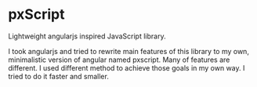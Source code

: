 pxScript
========

Lightweight angularjs inspired JavaScript library.

I took angularjs and tried to rewrite main features of this library to my own, minimalistic version of angular named pxscript. Many of features are different. I used different method to achieve those goals in my own way. I tried to do it faster and smaller.
